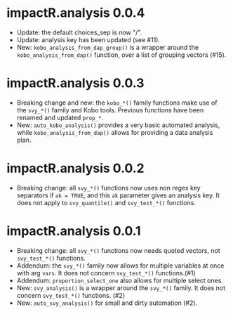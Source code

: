 # impactR.analysis 0.0.4

* Update: the default choices_sep is now "/".
* Update: analysis key has been updated (see #11).
* New: `kobo_analysis_from_dap_group()` is a wrapper around the `kobo_analysis_from_dap()` function, over a list of grouping vectors (#15).

# impactR.analysis 0.0.3

* Breaking change and new: the `kobo_*()` family functions make use of the `svy_*()` family and Kobo tools. Previous functions have been renamed and updated `prop_*`.
* New: `auto_kobo_analysis()` provides a very basic automated analysis, while `kobo_analysis_from_dap()` allows for providing a data analysis plan.

# impactR.analysis 0.0.2

* Breaking change: all `svy_*()` functions now uses non regex key separators if `ak = TRUE`, and this `ak` parameter gives an analysis key. It does not apply to `svy_quantile()` and `svy_test_*()` functions.

# impactR.analysis 0.0.1

* Breaking change: all `svy_*()` functions now needs quoted vectors, not `svy_test_*()` functions.
* Addendum: the `svy_*()` family now allows for multiple variables at once with arg `vars`. It does not concern `svy_test_*()` functions.(#1)
* Addendum: `proportion_select_one` also allows for multiple select ones.
* New: `svy_analysis()` is a wrapper around the `svy_*()` family. It does not concern `svy_test_*()` functions. (#2)
* New: `auto_svy_analysis()` for small and dirty automation (#2).
